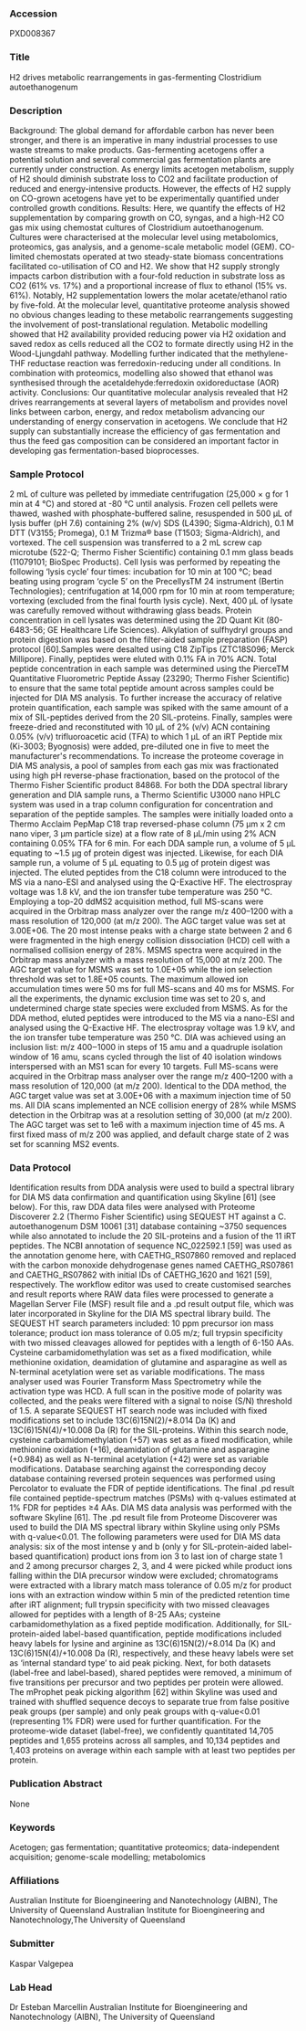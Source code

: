 ### Accession
PXD008367

### Title
H2 drives metabolic rearrangements in gas-fermenting Clostridium autoethanogenum

### Description
Background: The global demand for affordable carbon has never been stronger, and there is an imperative in many industrial processes to use waste streams to make products. Gas-fermenting acetogens offer a potential solution and several commercial gas fermentation plants are currently under construction. As energy limits acetogen metabolism, supply of H2 should diminish substrate loss to CO2 and facilitate production of reduced and energy-intensive products. However, the effects of H2 supply on CO-grown acetogens have yet to be experimentally quantified under controlled growth conditions. Results: Here, we quantify the effects of H2 supplementation by comparing growth on CO, syngas, and a high-H2 CO gas mix using chemostat cultures of Clostridium autoethanogenum. Cultures were characterised at the molecular level using metabolomics, proteomics, gas analysis, and a genome-scale metabolic model (GEM). CO-limited chemostats operated at two steady-state biomass concentrations facilitated co-utilisation of CO and H2. We show that H2 supply strongly impacts carbon distribution with a four-fold reduction in substrate loss as CO2 (61% vs. 17%) and a proportional increase of flux to ethanol (15% vs. 61%). Notably, H2 supplementation lowers the molar acetate/ethanol ratio by five-fold. At the molecular level, quantitative proteome analysis showed no obvious changes leading to these metabolic rearrangements suggesting the involvement of post-translational regulation. Metabolic modelling showed that H2 availability provided reducing power via H2 oxidation and saved redox as cells reduced all the CO2 to formate directly using H2 in the Wood-Ljungdahl pathway. Modelling further indicated that the methylene-THF reductase reaction was ferredoxin-reducing under all conditions. In combination with proteomics, modelling also showed that ethanol was synthesised through the acetaldehyde:ferredoxin oxidoreductase (AOR) activity. Conclusions: Our quantitative molecular analysis revealed that H2 drives rearrangements at several layers of metabolism and provides novel links between carbon, energy, and redox metabolism advancing our understanding of energy conservation in acetogens. We conclude that H2 supply can substantially increase the efficiency of gas fermentation and thus the feed gas composition can be considered an important factor in developing gas fermentation-based bioprocesses.

### Sample Protocol
2 mL of culture was pelleted by immediate centrifugation (25,000 × g for 1 min at 4 °C) and stored at -80 °C until analysis. Frozen cell pellets were thawed, washed with phosphate-buffered saline, resuspended in 500 µL of lysis buffer (pH 7.6) containing 2% (w/v) SDS (L4390; Sigma-Aldrich), 0.1 M DTT (V3155; Promega), 0.1 M Trizma® base (T1503; Sigma-Aldrich), and vortexed. The cell suspension was transferred to a 2 mL screw cap microtube (522-Q; Thermo Fisher Scientific) containing 0.1 mm glass beads (11079101; BioSpec Products). Cell lysis was performed by repeating the following ‘lysis cycle’ four times: incubation for 10 min at 100 °C; bead beating using program ‘cycle 5’ on the PrecellysTM 24 instrument (Bertin Technologies); centrifugation at 14,000 rpm for 10 min at room temperature; vortexing (excluded from the final fourth lysis cycle). Next, 400 µL of lysate was carefully removed without withdrawing glass beads. Protein concentration in cell lysates was determined using the 2D Quant Kit (80-6483-56; GE Healthcare Life Sciences). Alkylation of sulfhydryl groups and protein digestion was based on the filter-aided sample preparation (FASP) protocol [60].Samples were desalted using C18 ZipTips (ZTC18S096; Merck Millipore). Finally, peptides were eluted with 0.1% FA in 70% ACN. Total peptide concentration in each sample was determined using the PierceTM Quantitative Fluorometric Peptide Assay (23290; Thermo Fisher Scientific) to ensure that the same total peptide amount across samples could be injected for DIA MS analysis. To further increase the accuracy of relative protein quantification, each sample was spiked with the same amount of a mix of SIL-peptides derived from the 20 SIL-proteins. Finally, samples were freeze-dried and reconstituted with 10 µL of 2% (v/v) ACN containing 0.05% (v/v) trifluoroacetic acid (TFA) to which 1 µL of an iRT Peptide mix (Ki-3003; Byognosis) were added, pre-diluted one in five to meet the manufacturer's recommendations. To increase the proteome coverage in DIA MS analysis, a pool of samples from each gas mix was fractionated using high pH reverse-phase fractionation, based on the protocol of the Thermo Fisher Scientific product 84868. For both the DDA spectral library generation and DIA sample runs, a Thermo Scientific U3000 nano HPLC system was used in a trap column configuration for concentration and separation of the peptide samples. The samples were initially loaded onto a Thermo Acclaim PepMap C18 trap reversed-phase column (75 µm x 2 cm nano viper, 3 µm particle size) at a flow rate of 8 µL/min using 2% ACN containing 0.05% TFA for 6 min. For each DDA sample run, a volume of 5 µL equating to ~1.5 µg of protein digest was injected. Likewise, for each DIA sample run, a volume of 5 µL equating to 0.5 µg of protein digest was injected. The eluted peptides from the C18 column were introduced to the MS via a nano-ESI and analysed using the Q-Exactive HF. The electrospray voltage was 1.8 kV, and the ion transfer tube temperature was 250 °C. Employing a top-20 ddMS2 acquisition method, full MS-scans were acquired in the Orbitrap mass analyzer over the range m/z 400–1200 with a mass resolution of 120,000 (at m/z 200). The AGC target value was set at 3.00E+06. The 20 most intense peaks with a charge state between 2 and 6 were fragmented in the high energy collision dissociation (HCD) cell with a normalised collision energy of 28%. MSMS spectra were acquired in the Orbitrap mass analyzer with a mass resolution of 15,000 at m/z 200. The AGC target value for MSMS was set to 1.0E+05 while the ion selection threshold was set to 1.8E+05 counts. The maximum allowed ion accumulation times were 50 ms for full MS-scans and 40 ms for MSMS. For all the experiments, the dynamic exclusion time was set to 20 s, and undetermined charge state species were excluded from MSMS. As for the DDA method, eluted peptides were introduced to the MS via a nano-ESI and analysed using the Q-Exactive HF. The electrospray voltage was 1.9 kV, and the ion transfer tube temperature was 250 °C. DIA was achieved using an inclusion list: m/z 400‒1000 in steps of 15 amu and a quadruple isolation window of 16 amu, scans cycled through the list of 40 isolation windows interspersed with an MS1 scan for every 10 targets. Full MS-scans were acquired in the Orbitrap mass analyser over the range m/z 400–1200 with a mass resolution of 120,000 (at m/z 200). Identical to the DDA method, the AGC target value was set at 3.00E+06 with a maximum injection time of 50 ms. All DIA scans implemented an NCE collision energy of 28% while MSMS detection in the Orbitrap was at a resolution setting of 30,000 (at m/z 200). The AGC target was set to 1e6 with a maximum injection time of 45 ms. A first fixed mass of m/z 200 was applied, and default charge state of 2 was set for scanning MS2 events.

### Data Protocol
Identification results from DDA analysis were used to build a spectral library for DIA MS data confirmation and quantification using Skyline [61] (see below). For this, raw DDA data files were analysed with Proteome Discoverer 2.2 (Thermo Fisher Scientific) using SEQUEST HT against a C. autoethanogenum DSM 10061 [31] database containing ~3750 sequences while also annotated to include the 20 SIL-proteins and a fusion of the 11 iRT peptides. The NCBI annotation of sequence NC_022592.1 [59] was used as the annotation genome here, with CAETHG_RS07860 removed and replaced with the carbon monoxide dehydrogenase genes named CAETHG_RS07861 and CAETHG_RS07862 with initial IDs of CAETHG_1620 and 1621 [59], respectively. The workflow editor was used to create customised searches and result reports where RAW data files were processed to generate a Magellan Server File (MSF) result file and a .pd result output file, which was later incorporated in Skyline for the DIA MS spectral library build.  The SEQUEST HT search parameters included: 10 ppm precursor ion mass tolerance; product ion mass tolerance of 0.05 m/z; full trypsin specificity with two missed cleavages allowed for peptides with a length of 6-150 AAs. Cysteine carbamidomethylation was set as a fixed modification, while methionine oxidation, deamidation of glutamine and asparagine as well as N-terminal acetylation were set as variable modifications. The mass analyser used was Fourier Transform Mass Spectrometry while the activation type was HCD. A full scan in the positive mode of polarity was collected, and the peaks were filtered with a signal to noise (S/N) threshold of 1.5. A separate SEQUEST HT search node was included with fixed modifications set to include 13C(6)15N(2)/+8.014 Da (K) and 13C(6)15N(4)/+10.008 Da (R) for the SIL-proteins. Within this search node, cysteine carbamidomethylation (+57) was set as a fixed modification, while methionine oxidation (+16), deamidation of glutamine and asparagine (+0.984) as well as N-terminal acetylation (+42) were set as variable modifications. Database searching against the corresponding decoy database containing reversed protein sequences was performed using Percolator to evaluate the FDR of peptide identifications. The final .pd result file contained peptide-spectrum matches (PSMs) with q-values estimated at 1% FDR for peptides ≥4 AAs.  DIA MS data analysis was performed with the software Skyline [61]. The .pd result file from Proteome Discoverer was used to build the DIA MS spectral library within Skyline using only PSMs with q-value<0.01. The following parameters were used for DIA MS data analysis: six of the most intense y and b (only y for SIL-protein-aided label-based quantification) product ions from ion 3 to last ion of charge state 1 and 2 among precursor charges 2, 3, and 4 were picked while product ions falling within the DIA precursor window were excluded; chromatograms were extracted with a library match mass tolerance of 0.05 m/z for product ions with an extraction window within 5 min of the predicted retention time after iRT alignment; full trypsin specificity with two missed cleavages allowed for peptides with a length of 8-25 AAs; cysteine carbamidomethylation as a fixed peptide modification. Additionally, for SIL-protein-aided label-based quantification, peptide modifications included heavy labels for lysine and arginine as 13C(6)15N(2)/+8.014 Da (K) and 13C(6)15N(4)/+10.008 Da (R), respectively, and these heavy labels were set as ‘internal standard type’ to aid peak picking.  Next, for both datasets (label-free and label-based), shared peptides were removed, a minimum of five transitions per precursor and two peptides per protein were allowed. The mProphet peak picking algorithm [62] within Skyline was used and trained with shuffled sequence decoys to separate true from false positive peak groups (per sample) and only peak groups with q-value<0.01 (representing 1% FDR) were used for further quantification. For the proteome-wide dataset (label-free), we confidently quantitated 14,705 peptides and 1,655 proteins across all samples, and 10,134 peptides and 1,403 proteins on average within each sample with at least two peptides per protein.

### Publication Abstract
None

### Keywords
Acetogen; gas fermentation; quantitative proteomics; data-independent acquisition; genome-scale modelling; metabolomics

### Affiliations
Australian Institute for Bioengineering and Nanotechnology (AIBN), The University of Queensland
Australian Institute for Bioengineering and Nanotechnology,The University of Queensland

### Submitter
Kaspar Valgepea

### Lab Head
Dr Esteban Marcellin
Australian Institute for Bioengineering and Nanotechnology (AIBN), The University of Queensland


